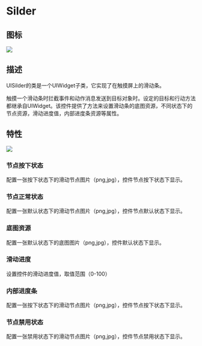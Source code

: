 # Silder

## 图标

![](img/3-3-11-img-01.png)

## 描述

UISilder的类是一个UIWidget子类，它实现了在触摸屏上的滑动条。

触摸一个滑动条时拦截事件和动作消息发送到目标对象时。设定的目标和行动方法都继承自UIWidget。该控件提供了方法来设置滑动条的底图资源，不同状态下的节点资源，滑动进度值，内部进度条资源等属性。

## 特性

![](img/3-3-11-img-02.png)</div>

### 节点按下状态

配置一张按下状态下的滑动节点图片（png,jpg），控件节点按下状态下显示。

### 节点正常状态

配置一张默认状态下的滑动节点图片（png,jpg），控件节点默认状态下显示。

### 底图资源

配置一张默认状态下的底图图片（png,jpg），控件默认状态下显示。

### 滑动进度

设置控件的滑动进度值，取值范围（0-100）

### 内部进度条

配置一张按下状态下的滑动节点图片（png,jpg），控件节点按下状态下显示。

### 节点禁用状态

配置一张禁用状态下的滑动节点图片（png,jpg），控件节点禁用状态下显示。
